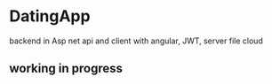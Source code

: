 # DatingApp
backend in Asp net api and client with angular, JWT, server file cloud


## working in progress
